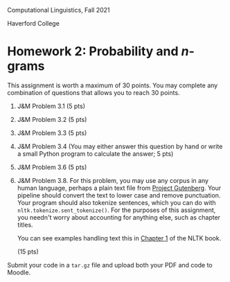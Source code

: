 Computational Linguistics, Fall 2021

Haverford College

# Homework 2: Probability and $n$-grams

This assignment is worth a maximum of 30 points.  You may complete any combination of questions that allows you to reach 30 points.

1. J&M Problem 3.1 (5 pts)

2. J&M Problem 3.2 (5 pts)

3. J&M Problem 3.3 (5 pts)

4. J&M Problem 3.4 (You may either answer this question by hand or write a small Python program to calculate the answer; 5 pts)

5. J&M Problem 3.6 (5 pts)

6. J&M Problem 3.8.  For this problem, you may use any corpus in any human language, perhaps a plain text file from [Project Gutenberg](https://www.gutenberg.org/).  Your pipeline should convert the text to lower case and remove punctuation.    Your program should also tokenize sentences, which you can do with `nltk.tokenize.sent_tokenize()`.  For the purposes of this assignment, you needn't worry about accounting for anything else, such as chapter titles.

   

   You can see examples handling text this in [Chapter 1](https://www.nltk.org/book/ch01.html) of the NLTK book.

   (15 pts)

Submit your code in a `tar.gz` file and upload both your PDF and code to Moodle.